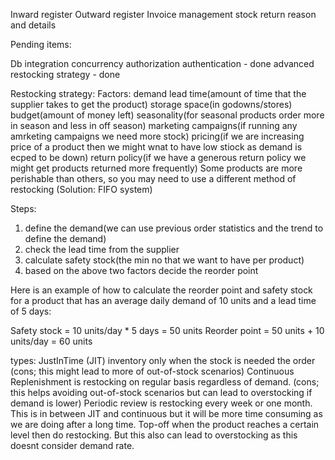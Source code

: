 Inward register
Outward register
Invoice management
stock return reason and details


Pending items:

Db integration
concurrency
authorization
authentication - done
advanced restocking strategy - done


Restocking strategy:
Factors:
demand
lead time(amount of time that the supplier takes to get the product)
storage space(in godowns/stores)
budget(amount of money left)
seasonality(for seasonal products order more in season and less in off season)
marketing campaigns(if running any amrketing campaigns we need more stock)
pricing(if we are increasing price of a product then we might wnat to have low stiock as demand is ecped to be down)
return policy(if we have a generous return policy we might get products returned more frequently)
Some products are more perishable than others, so you may need to use a different method of restocking (Solution: FIFO system)

Steps:
1. define the demand(we can use previous order statistics and the trend to define the demand)
2. check the lead time from the supplier
3. calculate safety stock(the min no that we want to have per product)
4. based on the above two factors decide the reorder point

Here is an example of how to calculate the reorder point and safety stock for a product that has an average daily demand of 10 units and a lead time of 5 days:

Safety stock = 10 units/day * 5 days = 50 units
Reorder point = 50 units + 10 units/day = 60 units

types:
JustInTime (JIT) inventory only when the stock is needed the order (cons; this might lead to more of out-of-stock scenarios)
Continuous Replenishment is restocking on regular basis regardless of demand. (cons; this helps avoiding out-of-stock scenarios but can lead to overstocking if demand is lower)
Periodic review is restocking every week or one month. This is in between JIT and continuous but it will be more time consuming as we are doing after a long time.
Top-off when the product reaches a certain level then do restocking. But this also can lead to overstocking as this doesnt consider demand rate.

